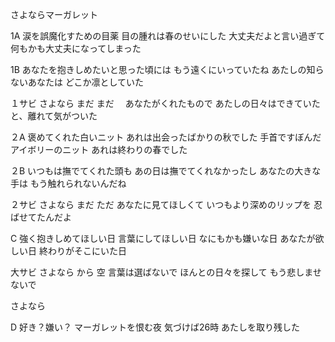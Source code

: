 さよならマーガレット

1A
涙を誤魔化すための目薬
目の腫れは春のせいにした
大丈夫だよと言い過ぎて
何もかも大丈夫になってしまった

1B
あなたを抱きしめたいと思った頃には
もう遠くにいっていたね
あたしの知らないあなたは
どこか凛としていた

１サビ
さよなら まだ まだ　
あなたがくれたもので
あたしの日々はできていた
と、離れて気がついた

２A
褒めてくれた白いニット
あれは出会ったばかりの秋でした
手首ですぼんだアイボリーのニット
あれは終わりの春でした

２B
いつもは撫でてくれた頭も
あの日は撫でてくれなかったし
あなたの大きな手は
もう触れられないんだね

２サビ
さよなら まだ ただ
あなたに見てほしくて
いつもより深めのリップを
忍ばせてたんだよ

C
強く抱きしめてほしい日
言葉にしてほしい日
なにもかも嫌いな日
あなたが欲しい日
終わりがそこにいた日

大サビ
さよなら から 空
言葉は選ばないで
ほんとの日々を探して
もう悲しませないで

さよなら

D
好き？嫌い？
マーガレットを恨む夜
気づけば26時
あたしを取り残した

